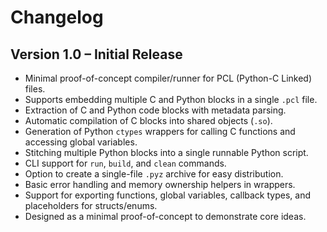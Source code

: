 # Changelog

## Version 1.0 – Initial Release

- Minimal proof-of-concept compiler/runner for PCL (Python-C Linked) files.
- Supports embedding multiple C and Python blocks in a single `.pcl` file.
- Extraction of C and Python code blocks with metadata parsing.
- Automatic compilation of C blocks into shared objects (`.so`).
- Generation of Python `ctypes` wrappers for calling C functions and accessing global variables.
- Stitching multiple Python blocks into a single runnable Python script.
- CLI support for `run`, `build`, and `clean` commands.
- Option to create a single-file `.pyz` archive for easy distribution.
- Basic error handling and memory ownership helpers in wrappers.
- Support for exporting functions, global variables, callback types, and placeholders for structs/enums.
- Designed as a minimal proof-of-concept to demonstrate core ideas.
